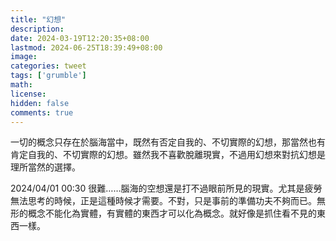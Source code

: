 ```yaml
---
title: "幻想"
description: 
date: 2024-03-19T12:20:35+08:00
lastmod: 2024-06-25T18:39:49+08:00
image: 
categories: tweet
tags: ['grumble']
math: 
license: 
hidden: false
comments: true
---
```


一切的概念只存在於腦海當中，既然有否定自我的、不切實際的幻想，那當然也有肯定自我的、不切實際的幻想。雖然我不喜歡脫離現實，不過用幻想來對抗幻想是理所當然的選擇。

2024/04/01 00:30
很難……腦海的空想還是打不過眼前所見的現實。尤其是疲勞無法思考的時候，正是這種時候才需要。不對，只是事前的準備功夫不夠而已。無形的概念不能化為實體，有實體的東西才可以化為概念。就好像是抓住看不見的東西一樣。


